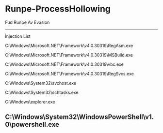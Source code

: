# Runpe-ProcessHollowing
Fud Runpe Av Evasion

-------------------------------------------------------------
İnjection List

C:\\Windows\\Microsoft.NET\\Framework\\v4.0.30319\\RegAsm.exe

C:\\Windows\\Microsoft.NET\\Framework\\v4.0.30319\\MSBuild.exe

C:\\Windows\\Microsoft.NET\\Framework\\v4.0.30319\\vbc.exe

C:\\Windows\\Microsoft.NET\\Framework\\v4.0.30319\\RegSvcs.exe

C:\\Windows\\System32\\svchost.exe

C:\\Windows\\System32\\schtasks.exe

C:\\Windows\\explorer.exe

C:\\Windows\\System32\\WindowsPowerShell\\v1.0\\powershell.exe
-------------------------------------------------------------
